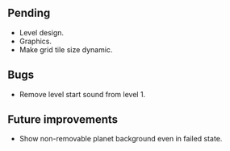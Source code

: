 ## Pending
- Level design.
- Graphics.
- Make grid tile size dynamic.

## Bugs
- Remove level start sound from level 1.

## Future improvements
- Show non-removable planet background even in failed state.
